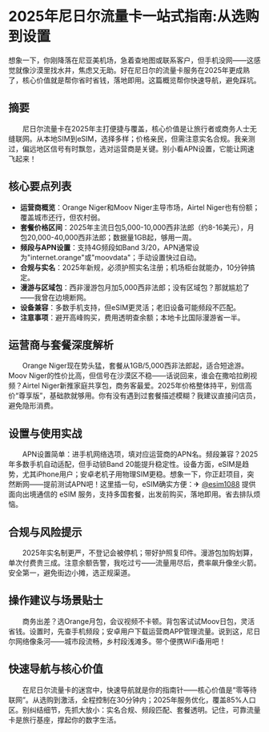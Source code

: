 # 2025年尼日尔流量卡一站式指南:从选购到设置

想象一下，你刚降落在尼亚美机场，急着查地图或联系客户，但手机没网——这感觉就像沙漠里找水井，焦虑又无助。好在尼日尔的流量卡服务在2025年更成熟了，核心价值就是帮你省时省钱，落地即用。这篇概览帮你快速导航，避免踩坑。

## 摘要
　　尼日尔流量卡在2025年主打便捷与覆盖，核心价值是让旅行者或商务人士无缝联网。从本地SIM到eSIM，选择多样；价格亲民，但需注意实名合规。我亲测过，偏远地区信号有时飘忽，选对运营商是关键。别小看APN设置，它能让网速飞起来！

## 核心要点列表
- **运营商概览**：Orange Niger和Moov Niger主导市场，Airtel Niger也有份额；覆盖城市还行，但农村弱。
- **套餐价格区间**：2025年主流日包5,000-10,000西非法郎（约8-16美元），月包20,000-40,000西非法郎；数据量1GB起，够用一周。
- **频段与APN设置**：支持4G频段如Band 3/20，APN通常设为"internet.orange"或"moovdata"；手动设置快过自动。
- **合规与实名**：2025年新规，必须护照实名注册；机场柜台就能办，10分钟搞定。
- **漫游与区域包**：西非漫游包月加5,000西非法郎；没有区域包？那就尴尬了——我曾在边境断网。
- **设备兼容**：多数手机支持，但eSIM更灵活；老旧设备可能频段不匹配。
- **注意事项**：避开高峰购买，费用透明查余额；本地卡比国际漫游省一半。

## 运营商与套餐深度解析
　　Orange Niger现在势头猛，套餐从1GB/5,000西非法郎起，适合短途游。Moov Niger的性价比高，但信号在沙漠区不稳——话说回来，谁会在撒哈拉刷视频？Airtel Niger新推家庭共享包，商务客最爱。2025年价格整体持平，别信高价“尊享版”，基础款就够用。你有没有遇到过套餐描述模糊？我建议直接问店员，避免隐形消费。

## 设置与使用实战
　　APN设置简单：进手机网络选项，填对应运营商的APN名。频段兼容？2025年多数手机自动适配，但手动锁Band 20能提升稳定性。设备方面，eSIM是趋势，尤其iPhone用户；安卓老机子用物理SIM更稳。想象一下，你正赶项目，突然断网——提前测试APN吧！这里插一句，eSIM确实方便：✈ [@esim1088](https://t.me/s/esim1088) 提供面向出境通信的 eSIM 服务，支持多国套餐，出发前购买，落地即用。省去排队烦恼。

## 合规与风险提示
　　2025年实名制更严，不登记会被停机；带好护照复印件。漫游包加购划算，单次付费贵三成。注意余额告警，我吃过亏——流量用尽后，费率飙升像坐火箭。安全第一，避免街边小摊，选正规渠道。

## 操作建议与场景贴士
　　商务出差？选Orange月包，会议视频不卡顿。背包客试试Moov日包，灵活省钱。设置时，先查手机频段；安卓用户下载运营商APP管理流量。说到这，尼日尔网络像条河——城市段流畅，乡村段浅滩多。带个便携WiFi备用吧！

## 快速导航与核心价值
　　在尼日尔流量卡的迷宫中，快速导航就是你的指南针——核心价值是“零等待联网”。从选购到激活，全程控制在30分钟内；2025年服务优化，覆盖85%人口区。别纠结细节，先抓大放小：实名合规、频段匹配、套餐透明。记住，可靠流量卡是旅行基座，撑起你的数字生活。